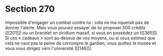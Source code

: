 # Section 270

Impossible d'engager un combat contre lui : cela ne ma nquerait pas de donner l'alerte. Mais vous pouvez essayer de lui proposer 500 crédits ([[201]]) ou un bracelet en ziridium massif, si vous en possédez un ([[365]]). Si ces « cadeaux » sont au-dessus de vos moyens, ou si vous estimez que cela ne vaut pas la peine de corrompre le gardien, vous quittez le musée et vous vous dirigez vers l'université ([[146]]).